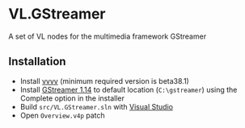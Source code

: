 # VL.GStreamer
A set of VL nodes for the multimedia framework GStreamer

## Installation
- Install [vvvv](https://vvvv.org/downloads/alphas) (minimum required version is beta38.1)
- Install [GStreamer 1.14](https://gstreamer.freedesktop.org/data/pkg/windows/1.14.4) to default location (`C:\gstreamer`) using the Complete option in the installer
- Build `src/VL.GStreamer.sln` with [Visual Studio](https://www.visualstudio.com/downloads)
- Open `Overview.v4p` patch
